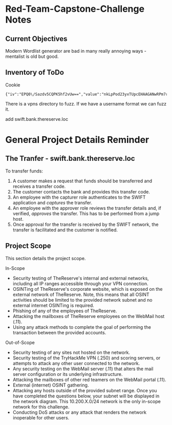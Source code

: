 # Red-Team-Capstone-Challenge Notes

## Current Objectives

Modern Wordlist generator are bad in many really annoying ways - mentalist is old but good.

## Inventory of ToDo

Cookie
```
{"iv":"EPQ0\/Sazdv5CQPK5hf2vUw==","value":"nkLpPod23yxTUpcEHAAGANwRPm7rHDfERLQWMhjDokKZnebjm7eKWnVRKR1GZQuVdBBHzoW8gda7ghcERlarWCd2OW\/eA5SCYD+r6NB1NDJFdJggDXbcO5lTIZ8J5UR2","mac":"f5edadc6779af48f790256524566d7f9c208a8997b6794a7e44c4bea439de59b"}
```      

There is a vpns directory to fuzz. If we have a username format we can fuzz it.

add swift.bank.thereserve.loc


# General Project Details Reminder


## The Tranfer - swift.bank.thereserve.loc

To transfer funds:  

1.  A customer makes a request that funds should be transferred and receives a transfer code.
2.  The customer contacts the bank and provides this transfer code.  
3.  An employee with the capturer role authenticates to the SWIFT application and _captures_ the transfer.
4.  An employee with the approver role reviews the transfer details and, if verified, _approves_ the transfer. This has to be performed from a jump host.  
5.  Once approval for the transfer is received by the SWIFT network, the transfer is facilitated and the customer is notified.

## Project Scope

This section details the project scope.

In-Scope
-   Security testing of TheReserve's internal and external networks, including all IP ranges accessible through your VPN connection.
-   OSINTing of TheReserve's corporate website, which is exposed on the external network of TheReserve. Note, this means that all OSINT activities should be limited to the provided network subnet and no external internet OSINTing is required.   
-   Phishing of any of the employees of TheReserve.
-   Attacking the mailboxes of TheReserve employees on the WebMail host (.11).
-   Using any attack methods to complete the goal of performing the transaction between the provided accounts.

Out-of-Scope
-   Security testing of any sites not hosted on the network.
-   Security testing of the TryHackMe VPN (.250) and scoring servers, or attempts to attack any other user connected to the network.
-   Any security testing on the WebMail server (.11) that alters the mail server configuration or its underlying infrastructure.
-   Attacking the mailboxes of other red teamers on the WebMail portal (.11).
-   External (internet) OSINT gathering.
-   Attacking any hosts outside of the provided subnet range. Once you have completed the questions below, your subnet will be displayed in the network diagram. This 10.200.X.0/24 network is the only in-scope network for this challenge.  
-   Conducting DoS attacks or any attack that renders the network inoperable for other users.
